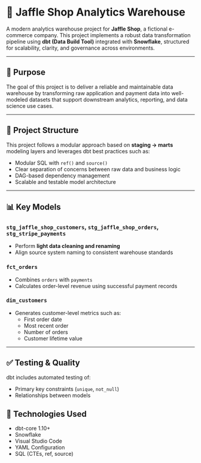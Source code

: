 # 🏪 Jaffle Shop Analytics Warehouse

A modern analytics warehouse project for **Jaffle Shop**, a fictional e-commerce company. This project implements a robust data transformation pipeline using **dbt (Data Build Tool)** integrated with **Snowflake**, structured for scalability, clarity, and governance across environments.

---

## 🚀 Purpose

The goal of this project is to deliver a reliable and maintainable data warehouse by transforming raw application and payment data into well-modeled datasets that support downstream analytics, reporting, and data science use cases.

---

## 🧱 Project Structure

This project follows a modular approach based on **staging → marts** modeling layers and leverages dbt best practices such as:

- Modular SQL with `ref()` and `source()`
- Clear separation of concerns between raw data and business logic
- DAG-based dependency management
- Scalable and testable model architecture


---

## 📊 Key Models

### `stg_jaffle_shop_customers`, `stg_jaffle_shop_orders`, `stg_stripe_payments`
- Perform **light data cleaning and renaming**
- Align source system naming to consistent warehouse standards

### `fct_orders`
- Combines `orders` with `payments`
- Calculates order-level revenue using successful payment records

### `dim_customers`
- Generates customer-level metrics such as:
  - First order date
  - Most recent order
  - Number of orders
  - Customer lifetime value

---

## ✅ Testing & Quality

dbt includes automated testing of:

- Primary key constraints (`unique`, `not_null`)
- Relationships between models


## 📌 Technologies Used
* dbt-core 1.10+
* Snowflake
* Visual Studio Code
* YAML Configuration
* SQL (CTEs, ref, source)

